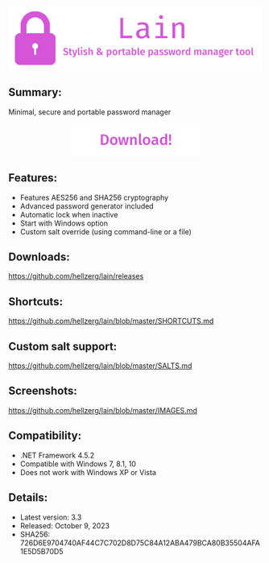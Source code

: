 <p align="center">
   <img src="banner.png">
</p>

## Summary: ##

Minimal, secure and portable password manager
<p align="center">
	<a href="https://github.com/hellzerg/lain/releases/download/3.3/Lain-3.3.exe" target="_blank">
		<img src="download-button.png">
	</a>
</p> 

## Features: ##

* Features AES256 and SHA256 cryptography
* Advanced password generator included
* Automatic lock when inactive
* Start with Windows option
* Custom salt override (using command-line or a file)

## Downloads: ##
https://github.com/hellzerg/lain/releases

## Shortcuts: ##
https://github.com/hellzerg/lain/blob/master/SHORTCUTS.md

## Custom salt support: ##
https://github.com/hellzerg/lain/blob/master/SALTS.md

## Screenshots: ##
https://github.com/hellzerg/lain/blob/master/IMAGES.md

## Compatibility: ##

* .NET Framework 4.5.2
* Compatible with Windows 7, 8.1, 10
* Does not work with Windows XP or Vista

## Details: ##

* Latest version: 3.3
* Released: October 9, 2023
* SHA256: 726D6E9704740AF44C7C702D8D75C84A12ABA479BCA80B35504AFA1E5D5B70D5
